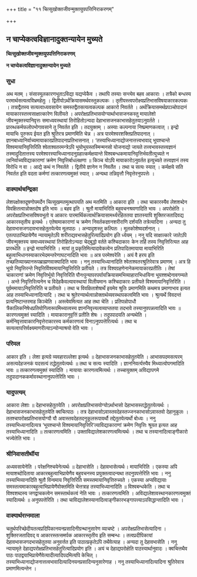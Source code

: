 +++
title = "११ चित्सुखोक्तजीवन्मुक्तयुपपत्तिनिराकरणम्"

+++


## न चाप्येकत्वविज्ञानादुक्तन्यायेन मुच्यते

**चित्सुखोक्तजीवन्मुक्तयुपपत्तिनिराकरणम्**

**न चाप्येकत्वविज्ञानादुक्तन्यायेन मुच्यते**

### **सुधा**

अथ मतम् । संसारमूलकारणभूताऽविद्या यद्यप्येकैव । तथापि तस्याः सन्त्येव बहव आकाराः । तत्रैको बन्धस्य परमार्थसत्यत्वविभ्रमहेतुः । द्वितीयोऽर्थक्रियासमर्थवस्तुकल्पकः । तृतीयस्त्वपरोक्ष्यप्रतिभासविषयाकारकल्पकः । तत्राद्वैतस्य सत्यत्वाध्यवसायेन समस्तद्वैतसत्यत्वकल्पक आकारो निवर्तते । अर्थक्रियासमर्थप्रपञ्चोपादानं मायाकारस्तत्त्वसाक्षात्कारेण विलीयते । अपरोक्षप्रतिभासयोग्यार्थाभासजनकस्तु मायालेशो जीवन्मुक्तस्यानिवृत्तः समाध्यवस्थायां तिरोहितोऽन्यदा देहाभासजनकाभासहेतुतयाऽनुवर्तते । प्रारब्धकर्मफलोपभोगावसाने तु निवर्तत इति । तदयुक्तम् । अस्याः कल्पनाया निष्प्रमाणकत्वात् । इन्द्रो मायाभिः पुरुरूप ईयत इति श्रुतिरत्र प्रमाणमिति चेन्न । अत्र पारमेश्वरशक्तिप्रतिपादनात् । ज्ञानबाध्यानिर्वाच्यमायाकारप्रतिपादनाप्रतिभासनात् । ‘तस्याभिध्यानाद्योजनात्तत्त्वभावाद् भूयश्चान्ते विश्वमायानिवृत्तिरिति श्वेताश्वतरमन्त्रेऽपि भूयोभूयस्तस्मिन्मनसो योजनाद्यो जायते तत्त्वभावस्तत्त्वज्ञानं तस्मादुदितात्तस्य परमेश्वरस्याभिध्यानादनुग्रहात्कर्मक्षयान्ते विश्वबन्धकमायानिवृत्तिर्भवतीत्युच्यते न त्वनिर्वाच्यविद्याकाराणां क्रमेण निवृत्तिर्बाधलक्षणा ॥ किञ्च योऽपि मायाकारोऽनुवर्तत इत्युच्यते तत्त्वज्ञानं तस्य विरोधि न वा । आद्ये कथं न निवर्तते । द्वितीये ज्ञानेन न निवर्तेत । तथा च सत्यः स्यात् । कर्मक्षये सति निवर्तत इति वदता कर्मणां तत्कारणत्वमुक्तं स्यात् । अन्यथा तन्निवृत्तौ निवृत्तेरनुपपत्तेः ।

### **वाक्यार्थचन्द्रिका**

लेशपक्षोक्तदूषणोपमर्देन चित्सुखमतमुत्थापयति अथ मतमिति ॥ आकारा इति । तथा चाकारस्यैव लेशशब्देन विवक्षितत्वान्नोक्तदोष इति भावः ॥ बहव इति । श्रुतौ मायाभिरिति बहुवचनश्रवणादिति भावः । अपरोक्षेति । अपरोक्षप्रतिभासविषयभूतो य आकारः पारमार्थिकत्वार्थक्रियासामर्थ्यरहिततया ज्ञातस्यापि शुक्तिरजतादिवद्य आकारस्तृतीय इत्यर्थः । एतेषामाकाराणां च क्रमेण निवर्तकज्ञानशरीराणि दर्शयति तत्रेत्यादिना । अन्यदा तु देहावभासजगदावभासहेतुतयेत्येव मूलपाठः । अन्यादृशस्तु कल्पितः । मूलकोशेष्वदर्शनात् । एतत्पाठाभिप्रायेणैव न्यायामृतेऽपि शरीराद्यवभासहेतुरित्यादिप्रयोग इति ध्येयम् । ननु यदि साक्षात्कारे जातेऽपि जीवन्मुक्तस्य समाध्यवस्थायां तिरोहितोऽन्यदा चेद्बुद्धो वर्तते कश्चिदाकारः केन तर्हि तस्य निवृत्तिरित्यत आह प्रारब्धेति ॥ इन्द्रो मायाभिरिति । मायां तु प्रकृतिमित्यादावेकत्वेन प्रतिपादितमायाया मायाभिरिति बहुत्वाभिधानस्याकारभेदमन्तरेणाघटनादिति भावः ॥ अत्र परमेश्वरेति । अयं वै हरय इति तच्छतिव्याख्यानरूपब्राह्मणवाक्यादिति भावः । ननु तस्याभिध्यानादिति श्वेताश्वतरश्रुतिरेवात्र प्रमाणम् । अत्र हि भूयो निवृत्तिरन्ते निवृत्तिर्विश्वमायानिवृत्तिरिति प्रतीयते । तत्र विश्वग्रहणेनानेकमायाकारप्रतीतिः । तेषां चाकाराणां क्रमेण निवृत्तिर्भूयो निवृत्तिरिति पौनःपुन्यापरपर्यायक्रियासमभिव्याहाराभिधायिना भूयश्शब्देनावगम्यते । अन्ते निवृत्तिरित्यनेन च विदेहकैवल्यावस्थायां विलीयमानः कश्चिदाकारः प्रतीयते विश्वमायानिवृत्तिरिति । पूर्वममायाऽनिवृत्तिरिति च प्रतीयते । तथा च विवक्षिताशेषार्थे इयमेव श्रुतिः प्रमाणमिति कथमत्र प्रमाणाभाव इत्यत आह तस्याभिध्यानादित्यादि । तथा च श्रुतेरन्यार्थत्वान्नोक्तार्थव्यवस्थापकत्वमिति भावः । श्रुत्यर्थे विवदन्तं प्रत्यनिष्टान्तरमाह किञ्चेति । अस्त्वेवमित्यत आह तथा चेति । प्रतिपन्नोपाधौ त्रैकालिकनिषेधप्रतियोगित्वरूपमिथ्यात्वस्य ज्ञाननिवृत्त्यत्वव्याप्ततया तदभावे तस्यानुपपन्नत्वादिति भावः ॥ कारणत्वमुक्तं स्यादिति । मायाकारानुवृत्तिं प्रतीति शेषः । तदुपपादयति अन्यथेति । कर्मनिवृत्तावाकारनिवृत्तेराकारस्य कर्मकारणत्वं विनाऽनुपपत्तेरित्यर्थः । तथा च सत्यत्वापत्तिर्वक्ष्यमाणरीत्याऽन्योन्याश्रयो वेति भावः ।

### **परिमल** 

आकार इति । लेशा इत्यग्रे व्यवहाराल्लेशा इत्यर्थः ॥ देहाभासजनकाभासहेतुतयेति । आभासपदमसत्परम् असत्यदेहजनकं यदसत्यं तद्धेतुतयेत्यर्थः ॥ तथा च सत्यः स्यादिति । ज्ञाननिवर्त्यस्यैव मिथ्यात्वोपगमादिति भावः ॥ तत्कारणत्वमुक्तं स्यादिति । मायायाः कारणत्वमित्यर्थः । तच्चायुक्तम् अविद्यापगमे तदुपादानककर्मावस्थानानुपपत्तेरिति भावः ।

### **यादुपत्यम्**

आकारा लेशाः ॥ देहाभासहेतुतयेति । अपरोक्षप्रतिभासयोग्योऽर्थाभासो देहाभासस्तद्धेतुतयेत्यर्थः । देहाभासजनकाभासहेतुतयेति क्वचित्पाठः । तत्र देहाभासोऽवास्तवदेहस्तज्जनकाभासोऽवास्तवो देहानुकूलः । ततश्चापरोक्षप्रतिभासयोग्यौ यौ अवास्तवदेहतदनुकूलरूपावर्थौ तद्देतुतयेत्यर्थो बोध्यः । ननु तस्याभिध्यानादित्यत्र ‘भूयश्चान्ते विश्वमायानिवृत्तिरि’त्याविद्याकाराणां क्रमेण निवृत्तिः श्रूयत इत्यत आह तस्याभिध्यानादिति ॥ तत्कारणत्वमिति । उक्ताविद्यालेशकारणत्वमित्यर्थः । तथा च तस्यानादित्वाङ्गीकारो भज्येतेति भावः ।

### **श्रीनिवासतीर्थीया**

अध्यवसायेनेति । परेक्षनिश्चयेनेत्यर्थः ॥ देहाभासेति । देहावभासेत्यर्थः। मायाभिरिति । एकस्या अपि मायाशब्दोदिताया आकारबहुत्वाभिप्रायेणैव बहुवचनस्य प्रयुक्तत्वादन्यथा तदनुपपत्तेरिति भावः । ननु तस्याभिव्यानादिति श्रुतौ विन्वमाय निवृत्तिरिति समस्तमायानिवृत्तिरुच्यते । एकस्या अप्यविद्यायाः समस्तत्वमाकारबहुत्वाभिप्रायेणैवोक्तमिति चेत्तत्राह तस्याभिध्यानादिति ॥ विश्वबन्धकेति । तथा च विश्वशब्दस्य जगद्वाचकत्वेन समस्तार्थकत्वं नेति भावः । तत्कारणत्वमिति । अविद्यालेशावस्थानकारणत्वमुक्तं स्यादित्यर्थः ॥ अनुपपत्तेरिति । तथा चाविद्यालेशस्यानादित्वाङ्गीकारभङ्गापत्त्याऽपसिद्धान्तादिति भावः ।

### **वाक्यार्थरत्नमाला**

चतुर्थपरिच्छेदीयतत्वप्रदिपिकानयनप्रसादिनीग्रन्थानुसारेण व्याचष्टे । अपरोक्षप्रतिभासेत्यादिना । शुक्तिरजतादिवद् य आकारस्तत्समर्पक आकारस्तृतीय इति सम्बन्धः । तत्वप्रदीपिकायां देहावभासजगदभासहेतुतया अनुवर्त्तत इति पाठात्प्रकृतेऽपि तथैवेत्याह । अन्यदा तु देहावभासेति । ननु न्यायामृते देहाद्यपरोक्षप्रतिभासहेतुरित्यादिप्रयोग इति । अयं च देहाद्यपरोक्षेति पाठस्यार्थानुवादः । क्वचित्तथैव पाठः पाठद्वयाभिप्रायेणैवेत्यादीत्यादिपदमित्यपि केचित् । तस्याभिध्यानाद्योजनात्तत्वभावादित्यादिनयनप्रसादिन्यनुसारेणाह । ननु तस्याभिध्यानादित्यादिना श्रुतिरेवात्र प्रमाणमित्यन्तेन ।

